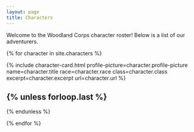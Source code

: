 ```yaml
---
layout: page
title: Characters
---
```


Welcome to the Woodland Corps character roster! Below is a list of our adventurers.

{% for character in site.characters %}

{% include character-card.html
    profile-picture=character.profile-picture
    name=character.title
    race=character.race
    class=character.class
    excerpt=character.excerpt
    url=character.url
%}

{% unless forloop.last %}
---
{% endunless %}

{% endfor %}
